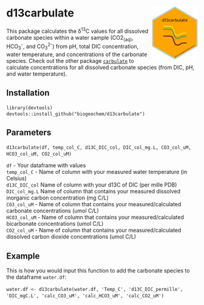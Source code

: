 d13carbulate <img src="man/figures/d13carbulate_logo.png" width="120" align="right" />
======================================================================================

This package calculates the δ<sup>13</sup>C values for all dissolved
carbonate species within a water sample (CO2<sub>(aq)</sub>,
HCO<sub>3</sub><sup>-</sup>, and CO<sub>3</sub><sup>2-</sup>) from pH,
total DIC concentration, water temperature, and concentrations of the
carbonate species. Check out the other package
[`carbulate`](https://github.com/biogeochem/carbulate) to calculate
concentrations for all dissolved carbonate species (from DIC, pH, and
water temperature).

Installation
------------

    library(devtools)
    devtools::install_github("biogeochem/d13carbulate")

Parameters
----------

`d13carbulate(df, temp_col_C, d13C_DIC_col, DIC_col_mg.L, CO3_col_uM, HCO3_col_uM, CO2_col_uM)`

`df` - Your dataframe with values  
`temp_col_C` - Name of column with your measured water temperature (in
Celsius)  
`d13C_DIC_col` Name of column with your d13C of DIC (per mille PDB)  
`DIC_col_mg.L` Name of column that contains your measured dissolved
inorganic carbon concentration (mg C/L)  
`CO3_col_uM` - Name of column that contains your measured/calculated
carbonate concentrations (umol C/L)  
`HCO3_col_uM` - Name of column that contains your measured/calculated
bicarbonate concentrations (umol C/L)  
`CO2_col_uM` - Name of column that contains your measured/calculated
dissolved carbon dioxide concentrations (umol C/L)

Example
-------

This is how you would input this function to add the carbonate species
to the dataframe `water.df`:

`water.df <- d13carbulate(water.df, 'Temp_C', 'd13C_DIC_permille', 'DIC_mgC.L', 'calc_CO3_uM', 'calc_HCO3_uM', 'calc_CO2_uM')`
